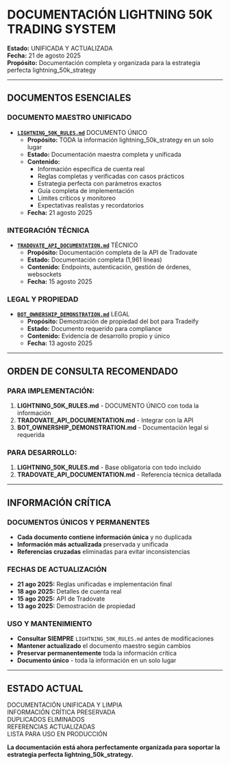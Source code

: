 # DOCUMENTACIÓN LIGHTNING 50K TRADING SYSTEM

**Estado:** UNIFICADA Y ACTUALIZADA  
**Fecha:** 21 de agosto 2025  
**Propósito:** Documentación completa y organizada para la estrategia perfecta lightning_50k_strategy

---

## DOCUMENTOS ESENCIALES

### DOCUMENTO MAESTRO UNIFICADO
- **[`LIGHTNING_50K_RULES.md`](LIGHTNING_50K_RULES.md)** DOCUMENTO ÚNICO
  - **Propósito:** TODA la información lightning_50k_strategy en un solo lugar
  - **Estado:** Documentación maestra completa y unificada
  - **Contenido:** 
    - Información específica de cuenta real
    - Reglas completas y verificadas con casos prácticos
    - Estrategia perfecta con parámetros exactos
    - Guía completa de implementación
    - Límites críticos y monitoreo
    - Expectativas realistas y recordatorios
  - **Fecha:** 21 agosto 2025

### INTEGRACIÓN TÉCNICA
- **[`TRADOVATE_API_DOCUMENTATION.md`](TRADOVATE_API_DOCUMENTATION.md)** TÉCNICO
  - **Propósito:** Documentación completa de la API de Tradovate
  - **Estado:** Documentación completa (1,961 líneas)
  - **Contenido:** Endpoints, autenticación, gestión de órdenes, websockets
  - **Fecha:** 15 agosto 2025

### LEGAL Y PROPIEDAD
- **[`BOT_OWNERSHIP_DEMONSTRATION.md`](BOT_OWNERSHIP_DEMONSTRATION.md)** LEGAL
  - **Propósito:** Demostración de propiedad del bot para Tradeify
  - **Estado:** Documento requerido para compliance
  - **Contenido:** Evidencia de desarrollo propio y único
  - **Fecha:** 13 agosto 2025

---

## ORDEN DE CONSULTA RECOMENDADO

### PARA IMPLEMENTACIÓN:
1. **LIGHTNING_50K_RULES.md** - DOCUMENTO ÚNICO con toda la información
2. **TRADOVATE_API_DOCUMENTATION.md** - Integrar con la API
3. **BOT_OWNERSHIP_DEMONSTRATION.md** - Documentación legal si requerida

### PARA DESARROLLO:
1. **LIGHTNING_50K_RULES.md** - Base obligatoria con todo incluido
2. **TRADOVATE_API_DOCUMENTATION.md** - Referencia técnica detallada

---

## INFORMACIÓN CRÍTICA

### DOCUMENTOS ÚNICOS Y PERMANENTES
- **Cada documento contiene información única** y no duplicada
- **Información más actualizada** preservada y unificada
- **Referencias cruzadas** eliminadas para evitar inconsistencias

### FECHAS DE ACTUALIZACIÓN
- **21 ago 2025:** Reglas unificadas e implementación final
- **18 ago 2025:** Detalles de cuenta real
- **15 ago 2025:** API de Tradovate
- **13 ago 2025:** Demostración de propiedad

### USO Y MANTENIMIENTO
- **Consultar SIEMPRE** `LIGHTNING_50K_RULES.md` antes de modificaciones
- **Mantener actualizado** el documento maestro según cambios
- **Preservar permanentemente** toda la información crítica
- **Documento único** - toda la información en un solo lugar

---

## ESTADO ACTUAL

DOCUMENTACIÓN UNIFICADA Y LIMPIA  
INFORMACIÓN CRÍTICA PRESERVADA  
DUPLICADOS ELIMINADOS  
REFERENCIAS ACTUALIZADAS  
LISTA PARA USO EN PRODUCCIÓN

**La documentación está ahora perfectamente organizada para soportar la estrategia perfecta lightning_50k_strategy.**
